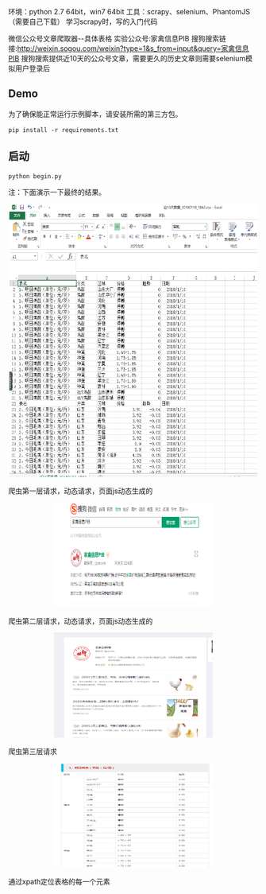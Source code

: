 
环境：python 2.7 64bit，win7 64bit
工具：scrapy、selenium、PhantomJS（需要自己下载）
学习scrapy时，写的入门代码

微信公众号文章爬取器--具体表格
实验公众号:家禽信息PIB
搜狗搜索链接:http://weixin.sogou.com/weixin?type=1&s_from=input&query=家禽信息PIB
搜狗搜索提供近10天的公众号文章，需要更久的历史文章则需要selenium模拟用户登录后
## <a name="Demo">Demo</a>
为了确保能正常运行示例脚本，请安装所需的第三方包。

```
pip install -r requirements.txt
```
## <a name="Demo">启动</a>


```
python begin.py
```


注：下面演示一下最终的结果。

<div align=center>
<img src="imgs/0.png" width="500" height="550"/>
</div>


爬虫第一层请求，动态请求，页面js动态生成的
<div align=center>
<img src="imgs/1.png" width="320" height="211"/>
</div>


爬虫第二层请求，动态请求，页面js动态生成的
<div align=center>
<img src="imgs/2.png" width="320" height="211"/>
</div>


爬虫第三层请求
<div align=center>
<img src="imgs/3.png" width="320" height="211"/>
</div>


通过xpath定位表格的每一个元素